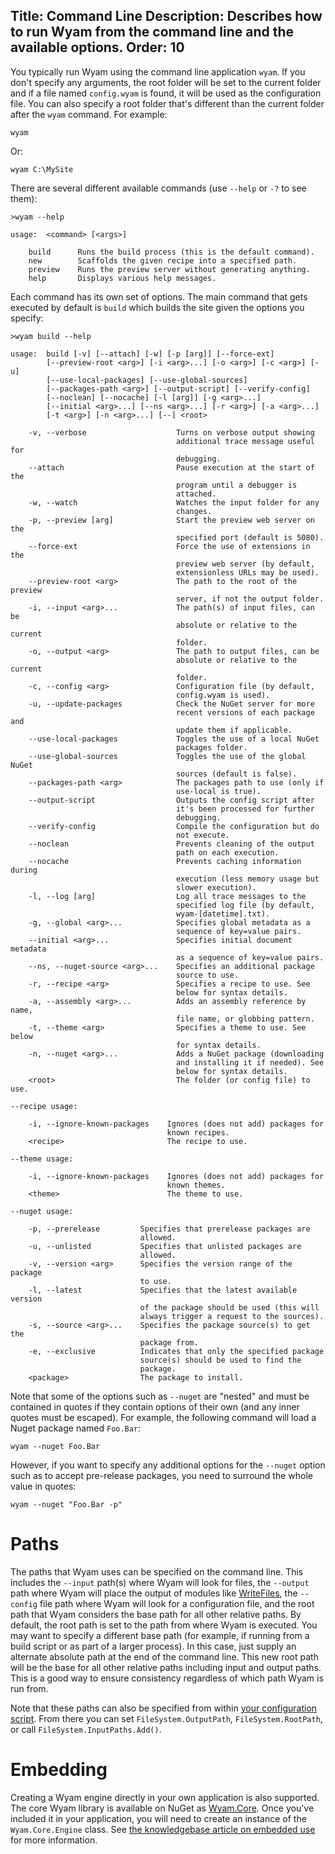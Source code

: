 Title: Command Line
Description: Describes how to run Wyam from the command line and the available options.
Order: 10
---
You typically run Wyam using the command line application `wyam`. If you don't specify any arguments, the root folder will be set to the current folder and if a file named `config.wyam` is found, it will be used as the configuration file. You can also specify a root folder that's different than the current folder after the `wyam` command. For example:

```
wyam
```

Or:

```
wyam C:\MySite
```

There are several different available commands (use `--help` or `-?` to see them):

```
>wyam --help            

usage:  <command> [<args>]                                                
                                                                          
    build      Runs the build process (this is the default command).      
    new        Scaffolds the given recipe into a specified path.          
    preview    Runs the preview server without generating anything.       
    help       Displays various help messages.                            
```

Each command has its own set of options. The main command that gets executed
by default is `build` which builds the site given the options you specify:

```
>wyam build --help

usage:  build [-v] [--attach] [-w] [-p [arg]] [--force-ext]
        [--preview-root <arg>] [-i <arg>...] [-o <arg>] [-c <arg>] [-u]
        [--use-local-packages] [--use-global-sources]
        [--packages-path <arg>] [--output-script] [--verify-config]
        [--noclean] [--nocache] [-l [arg]] [-g <arg>...]
        [--initial <arg>...] [--ns <arg>...] [-r <arg>] [-a <arg>...]
        [-t <arg>] [-n <arg>...] [--] <root>

    -v, --verbose                    Turns on verbose output showing
                                     additional trace message useful for
                                     debugging.
    --attach                         Pause execution at the start of the
                                     program until a debugger is
                                     attached.
    -w, --watch                      Watches the input folder for any
                                     changes.
    -p, --preview [arg]              Start the preview web server on the
                                     specified port (default is 5080).
    --force-ext                      Force the use of extensions in the
                                     preview web server (by default,
                                     extensionless URLs may be used).
    --preview-root <arg>             The path to the root of the preview
                                     server, if not the output folder.
    -i, --input <arg>...             The path(s) of input files, can be
                                     absolute or relative to the current
                                     folder.
    -o, --output <arg>               The path to output files, can be
                                     absolute or relative to the current
                                     folder.
    -c, --config <arg>               Configuration file (by default,
                                     config.wyam is used).
    -u, --update-packages            Check the NuGet server for more
                                     recent versions of each package and
                                     update them if applicable.
    --use-local-packages             Toggles the use of a local NuGet
                                     packages folder.
    --use-global-sources             Toggles the use of the global NuGet
                                     sources (default is false).
    --packages-path <arg>            The packages path to use (only if
                                     use-local is true).
    --output-script                  Outputs the config script after
                                     it's been processed for further
                                     debugging.
    --verify-config                  Compile the configuration but do
                                     not execute.
    --noclean                        Prevents cleaning of the output
                                     path on each execution.
    --nocache                        Prevents caching information during
                                     execution (less memory usage but
                                     slower execution).
    -l, --log [arg]                  Log all trace messages to the
                                     specified log file (by default,
                                     wyam-[datetime].txt).
    -g, --global <arg>...            Specifies global metadata as a
                                     sequence of key=value pairs.
    --initial <arg>...               Specifies initial document metadata
                                     as a sequence of key=value pairs.
    --ns, --nuget-source <arg>...    Specifies an additional package
                                     source to use.
    -r, --recipe <arg>               Specifies a recipe to use. See
                                     below for syntax details.
    -a, --assembly <arg>...          Adds an assembly reference by name,
                                     file name, or globbing pattern.
    -t, --theme <arg>                Specifies a theme to use. See below
                                     for syntax details.
    -n, --nuget <arg>...             Adds a NuGet package (downloading
                                     and installing it if needed). See
                                     below for syntax details.
    <root>                           The folder (or config file) to use.

--recipe usage:

    -i, --ignore-known-packages    Ignores (does not add) packages for
                                   known recipes.
    <recipe>                       The recipe to use.

--theme usage:

    -i, --ignore-known-packages    Ignores (does not add) packages for
                                   known themes.
    <theme>                        The theme to use.

--nuget usage:

    -p, --prerelease         Specifies that prerelease packages are
                             allowed.
    -u, --unlisted           Specifies that unlisted packages are
                             allowed.
    -v, --version <arg>      Specifies the version range of the package
                             to use.
    -l, --latest             Specifies that the latest available version
                             of the package should be used (this will
                             always trigger a request to the sources).
    -s, --source <arg>...    Specifies the package source(s) to get the
                             package from.
    -e, --exclusive          Indicates that only the specified package
                             source(s) should be used to find the
                             package.
    <package>                The package to install.
```

Note that some of the options such as `--nuget` are "nested" and must be contained in quotes if they contain options of their own (and any inner quotes must be escaped). For example, the following command will load a Nuget package named `Foo.Bar`:

```
wyam --nuget Foo.Bar 
```

However, if you want to specify any additional options for the `--nuget` option such as to accept pre-release packages, you need to surround the whole value in quotes:

```
wyam --nuget "Foo.Bar -p" 
```

# Paths

The paths that Wyam uses can be specified on the command line. This includes the `--input` path(s) where Wyam will look for files, the `--output` path where Wyam will place the output of modules like [WriteFiles](/modules/writefiles), the `--config` file path where Wyam will look for a configuration file, and the root path that Wyam considers the base path for all other relative paths. By default, the root path is set to the path from where Wyam is executed. You may want to specify a different base path (for example, if running from a build script or as part of a larger process). In this case, just supply an alternate absolute path at the end of the command line. This new root path will be the base for all other relative paths including input and output paths. This is a good way to ensure consistency regardless of which path Wyam is run from.

Note that these paths can also be specified from within [your configuration script](/getting-started/configuration). From there you can set `FileSystem.OutputPath`, `FileSystem.RootPath`, or call `FileSystem.InputPaths.Add()`.

# Embedding

Creating a Wyam engine directly in your own application is also supported. The core Wyam library is available on NuGet as [Wyam.Core](https://www.nuget.org/packages/Wyam.Core). Once you've included it in your application, you will need to create an instance of the `Wyam.Core.Engine` class. See [the knowledgebase article on embedded use](/knowledgebase/embedded-use) for more information.
